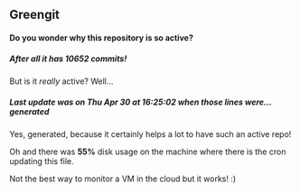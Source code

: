 ## Greengit

#### Do you wonder why this repository is so active?

##### After all it has 10652 commits!

But is it *really* active? Well...

##### Last update was on Thu Apr 30 at 16:25:02 when those lines were... generated

Yes, generated, because it certainly helps a lot to have such an active repo!

Oh and there was **55%** disk usage on the machine
where there is the cron updating this file.

Not the best way to monitor a VM in the cloud but it works! :)
